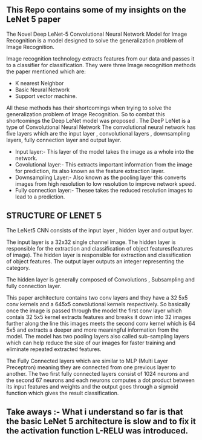 ## This Repo contains some  of my insights on the LeNet 5 paper ##

The Novel Deep LeNet-5 Convolutional Neural Network Model for Image Recognition is a model designed
to  solve the generalization problem of Image Recognition.

Image recognition technology extracts features from our data and passes it to a classifier for classification.
They were three Image recognition methods the paper mentioned which are:
- K nearest Neighbor
- Basic Neural Network
- Support vector machine.

All these methods has their shortcomings when trying to solve the generalization problem of Image Recognition.
So to combat this shortcomings the Deep LeNet model was proposed .
The DeeP LeNet is a type of Convolutional Neural Network
The convolutional neural network has five layers which are the input layer , convolutional layers , downsampling layers,
fully connection layer and output layer.
- Input layer:- This layer of the model takes the image as a whole into the network.
- Covolutional layer:- This extracts important information from the image for prediction, its also known as the feature extraction layer.
- Downsampling Layer:- Also known as the pooling layer this converts images from high resolution to low resolution to improve network
  speed.
- Fully connection layer:- Thesee takes the reduced resolution images to lead to a prediction.

## STRUCTURE OF LENET 5
The LeNet5 CNN consists of the input layer , hidden layer and output layer.


The input layer is a 32x32 single channel image. The hidden layer is responsible for the extraction and classification of object features(features of image).
The hidden layer is responsible for extraction and classification of object features.
The output layer  outputs an integer representing the category.

The hidden layer is generally composed of Convolutions , Subsampling and fully connection layer.

This paper architecture contains two conv layers and they have a 32 5x5 conv kernels and a 645x5 convolutional kernels
respectively. So basically once the image is passed through the model the first conv layer which contais 32 5x5 kernel 
extracts features and breaks it down into 32 images further along the line this images meets the second conv kernel which is
64 5x5 and extracts a deeper and more meaningful information from the model.
The model has two pooling layers also called sub-sampling layers which can help reduce the size of our images  for faster training and 
eliminate repeated extracted features.

The Fully Connected layers which are similar to MLP (Multi Layer Preceptron) meaning they are connected from one previous layer to another.
The two first fully connected layers consist of 1024 neurons and the second 67 neurons and each neurons computes a dot product between its
input features and weights and the output goes through a sigmoid function which gives the result classification.

## Take aways  :- What i understand so far is that the basic LeNet 5 architecture is slow and to fix it the activation function L-RELU was introduced.  

 


 


